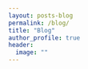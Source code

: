 ```yaml
---
layout: posts-blog
permalink: /blog/
title: "Blog"
author_profile: true
header:
  image: ""
---
```

